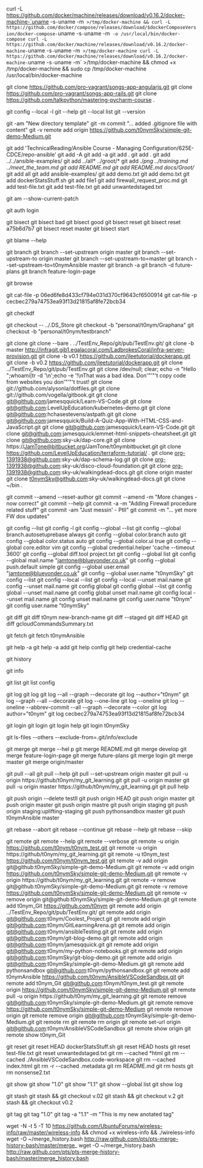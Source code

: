 
curl -L https://github.com/docker/machine/releases/download/v0.16.2/docker-machine-`uname -s`-`uname -m` >/tmp/docker-machine &&
curl -L https://github.com/docker/compose/releases/download/$dockerComposeVersion/docker-compose-`uname -s`-`uname -m` -o /usr/local/bin/docker-compose
curl -L https://github.com/docker/machine/releases/download/v0.16.2/docker-machine-`uname -s`-`uname -m` >/tmp/docker-machine
curl -L https://github.com/docker/machine/releases/download/v0.16.2/docker-machine-`uname -s`-`uname -m` >/tmp/docker-machine &&     chmod +x /tmp/docker-machine &&     sudo cp /tmp/docker-machine /usr/local/bin/docker-machine

git clone https://github.com/pro-vagrant/songs-app-angularjs.git
git clone https://github.com/pro-vagrant/songs-app-rails.git
git clone https://github.com/talkpython/mastering-pycharm-course .

git config --local -l
git --help
git --local list
git --version 

git -am "New directory template"
git -m commit "... added .gitignore file with content"
git -v remote add origin https://github.com/t0nymSky/simple-git-demo-Medium.git

git add 'TechnicalReading/Ansible Course - Managing Configuration/625E-CDCE/repo-ansible'
git add -A
git add -a
git add .
git add . 
git add ../../ansible-examples/
git add ../all* ../groot/*
git add ./*png ../training.md ../meet_the_team.md 
git add README.md 
git add README.md docs/Groot/*
git add all
git add ansible-examples/
git add demo.txt
git add demo.txt 
git add dockerStatsStuff.sh 
git add file1
git add firewall_request_proc.md 
git add test-file.txt
git add test-file.txt 
git add unwantedstaged.txt

git am --show-current-patch

git auth login

git bisect 
git bisect bad
git bisect good
git bisect reset
git bisect reset a75b6d7b7
git bisect reset master
git bisect start

git blame --help 

git branch
git branch --set-upstream origin master
git branch --set-upstream-to origin master
git branch --set-upstream-to=master
git branch --set-upstream-to=t0nymAnsible master 
git branch -a
git branch -d  future-plans 
git branch feature-login-page

git browse

git cat-file -p 06ed6fe8d433cf794e031d370cf9643cf6500914
git cat-file -p cecbec279a74753ea93f13d21815af8fe72bcb34

git checkdf 

git checkout -- ../.DS_Store 
git checkout -b "personal/t0nym/Graphana"
git checkout -b "personal/t0nym/testbranch"

git clone
git clone --bare . ../TestEnv_Repo/git/pub/TestEnv.git/
git clone -b master http://infragit.gib1.egalacoral.com/LadbrokesCoral/infra-server-provision.git
git clone -b v0.1 https://github.com/jleetutorial/dockerapp.git
git clone -b v0.2 https://github.com/jleetutorial/dockerapp.git
git clone ../TestEnv_Repo/git/pub/TestEnv.git
git clone /dev/null; clear; echo -n "Hello ";whoami|tr -d '\n';echo -e '!\nThat was a bad idea. Don'"'"'t copy code from websites you don'"'"'t trust!
git clone git://github.com/alysonla/dotfiles.git
git clone git://github.com/vogella/gitbook.git
git clone git@github.com/jamesqquick/Learn-VS-Code.git
git clone git@github.com:LevelUpEducation/kubernetes-demo.git
git clone git@github.com:hchasestevens/astpath.git
git clone git@github.com:jamesqquick/Build-A-Quiz-App-With-HTML-CSS-and-JavaScript.git
git clone git@github.com:jamesqquick/Learn-VS-Code.git
git clone git@github.com:jamesqquick/emmet-html-snippets-cheatsheet.git
git clone git@github.com:sky-uk/dap-core.git
git clone https://JamTone@bitbucket.org/JamTone/t0nymbitbucket.git
git clone https://github.com/LevelUpEducation/terraform-tutorial/ .
git clone org-1391938@github.com:sky-uk/dap-schema-log.git
git clone org-1391938@github.com:sky-uk/disco-cloud-foundation.git
git clone org-1391938@github.com:sky-uk/walkingdead-docs.git
git clone origin master
git clone t0nymSky@github.com:sky-uk/walkingdead-docs.git
git clone ~/bin .

git commit --amend --reset-author
git commit --amend -m "More changes - now correct" 
git commit --help 
git commit -a -m "Adding Firewall procedure related stuff"
git commit -am "Just messin' - PtII"
git commit -m "... yet more FW dox updates"

git config  --list
git config  -l
git config --global --list
git config --global branch.autosetuprebase always 
git config --global color.branch auto 
git config --global color.status auto
git config --global color.ui true
git config --global core.editor vim
git config --global credential.helper 'cache --timeout 3600'
git config --global diff.tool project.txt
git config --global list
git config --global mail.name "jamtone@blueyonder.co.uk"
git config --global push.default simple
git config --global user.email "jamtone@blueyonder.co.uk"
git config --global user.name "t0nymSky"
git config --list
git config --local --list
git config --local --unset mail.name
git config --unset mail.name
git config global
git config global --list
git config global --unset mail.name
git config global unset mail.name
git config local --unset mail.name
git config unset mail.name
git config user.name "t0nym"
git config user.name "t0nymSky"

git diff 
git diff  t0nym new-branch-name
git diff --staged 
git diff HEAD
git diff gcloudCommandsSummary.txt

git fetch 
git fetch t0nymAnsible

git help -a
git help -a add
git help config
git help credential-cache

git history 

git info

git list
git list config

git log
git log 
git log --all --graph --decorate
git log --author="t0nym"
git log --graph --all --decorate
git log --one-line
git log --oneline
git log --oneline --abbrev-commit --all --graph --decorate --color
git log author="t0nym"
git log cecbec279a74753ea93f13d21815af8fe72bcb34

git login
git login 
git login help
git login t0nymSky

git ls-files --others --exclude-from=.git/info/exclude

git merge
git merge --hel p
git merge README.md
git merge develop
git merge feature-login-page 
git merge future-plans 
git merge login
git merge master
git merge origin/master

git pull --all
git pull --help
git pull --set-upstream origin master
git pull -u origin https://github/t0nym/my_git_learning.git
git pull -u origin master
git pull -u origin master https://github/t0nym/my_git_learning.git
git pull help

git push origin --delete testII
git push origin HEAD
git push origin master
git push origin master 
git push origin mastre
git push origin staging
git push origin staging:uplifting-staging 
git push pythonsandbox master
git push t0nymAnsible master

git rebase --abort
git rebase --continue
git rebase --help
git rebase --skip 

git remote
git remote --help
git remote --verbose
git remote -u origin https://github.com/t0nym/t0nym_test.git
git remote -u origin https://github/t0nym/my_git_learning.git
git remote -u t0nym_test https://github.com/t0nym/t0nym_test.git
git remote -v add origin git@github:t0nymSky/simple-git-demo-Medium.git
git remote -v add origin https://github.com/t0nymSky/simple-git-demo-Medium.git
git remote -v origin https://github/t0nym/my_git_learning.git
git remote -v remove git@github:t0nymSky/simple-git-demo-Medium.git
git remote -v remove https://github.com/t0nymSky/simple-git-demo-Medium.git
git remote -v remove origin git@github:t0nymSky/simple-git-demo-Medium.git
git remote add  t0nym_Git https://github.com/t0nym
git remote add origin ../TestEnv_Repo/git/pub/TestEnv.git/
git remote add origin git@github.com:t0nym/Coolest_Project.git
git remote add origin git@github.com:t0nym/GitLearningArena.git
git remote add origin git@github.com:t0nym/ansibleTesting.git
git remote add origin git@github.com:t0nym/git-blog-demo.git
git remote add origin git@github.com:t0nym/jamesqquick.git
git remote add origin git@github.com:t0nym/my-python-notebooks.git
git remote add origin git@github.com:t0nymSky/git-blog-demo.git
git remote add origin git@github.com:t0nymSky/simple-git-demo-Medium.git
git remote add pythonsandbox git@github.com:t0nym/pythonsandbox.git
git remote add t0nymAnsible https://github.com/t0nym/AnsibleVSCodeSandbox.git
git remote add t0nym_Git git@github.com:t0nym/t0nym_test.git
git remote origin https://github.com/t0nymSky/simple-git-demo-Medium.git
git remote pull -u origin https://github/t0nym/my_git_learning.git
git remote remove git@github.com:t0nymSky/simple-git-demo-Medium.git
git remote remove https://github.com/t0nymSky/simple-git-demo-Medium
git remote remove origin
git remote remove origin git@github.com:t0nymSky/simple-git-demo-Medium.git
git remote rm 
git remote rm origin
git remote set-url origin git@github.com:t0nym/AnsibleVSCodeSandbox
git remote show origin
git remote show t0nym_Git

git reset 
git reset HEAD dockerStatsStuff.sh 
git reset HEAD hosts
git reset test-file.txt 
git reset unwantedstaged.txt
git rm --cached *html 
git rm --cached ./AnsibleVSCodeSandbox.code-workspace
git rm --cached index.html 
git rm -r --cached .metadata
git rm README.md 
git rm hosts
git rm nonsense2.txt

git show 
git show "1.0"
git show "1.1"
git show --global list
git show log

git stash
git stash && git checkout v.02
git stash && git checkout v.2
git stash && git checkout v0.2

git tag
git tag "1.0"
git tag -a "1.1" -m "This is my new anotated tag"

wget -N -t 5 -T 10 https://github.com/UbuntuForums/wireless-info/raw/master/wireless-info && chmod +x wireless-info && ./wireless-info
wget -O ~/merge_history.bash http://raw.github.com/pts/pts-merge-history-bash/master/merge_
wget -O ~/merge_history.bash http://raw.github.com/pts/pts-merge-history-bash/master/merge_history.bash
